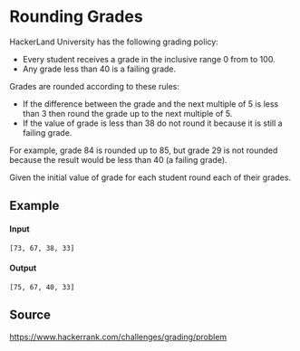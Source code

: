 # Rounding Grades
HackerLand University has the following grading policy:

* Every student receives a grade in the inclusive range 0 from  to 100.
* Any grade less than 40 is a failing grade.

Grades are rounded according to these rules:

* If the difference between the grade and the next multiple of 5
  is less than 3 then round the grade up to the next multiple of 5.
* If the value of grade is less than 38 do not round it because it
  is still a failing grade.

For example, grade 84 is rounded up to 85, but grade 29 is not rounded
because the result would be less than 40 (a failing grade).

Given the initial value of grade for each student round each of their grades.

## Example

#### Input
```
[73, 67, 38, 33]
```

#### Output
```
[75, 67, 40, 33]
```

## Source
<https://www.hackerrank.com/challenges/grading/problem>
